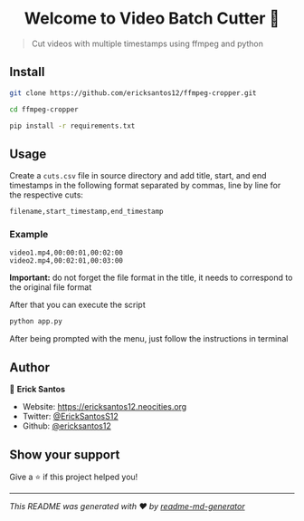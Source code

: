 <h1 align="center">Welcome to Video Batch Cutter 👋</h1>


> Cut videos with multiple timestamps using ffmpeg and python

## Install

```sh
git clone https://github.com/ericksantos12/ffmpeg-cropper.git

cd ffmpeg-cropper

pip install -r requirements.txt
```

## Usage
Create a `cuts.csv` file in source directory and add title, start, and end timestamps in the following format separated by commas, line by line for the respective cuts:

```
filename,start_timestamp,end_timestamp
```
### Example
```
video1.mp4,00:00:01,00:02:00
video2.mp4,00:02:01,00:03:00
```
**Important:** do not forget the file format in the title, it needs to correspond to the original file format

After that you can execute the script
```sh
python app.py
```
After being prompted with the menu, just follow the instructions in terminal

## Author

👤 **Erick Santos**

* Website: https://ericksantos12.neocities.org
* Twitter: [@ErickSantosS12](https://twitter.com/ErickSantosS12)
* Github: [@ericksantos12](https://github.com/ericksantos12)

## Show your support

Give a ⭐️ if this project helped you!

***
_This README was generated with ❤️ by [readme-md-generator](https://github.com/kefranabg/readme-md-generator)_